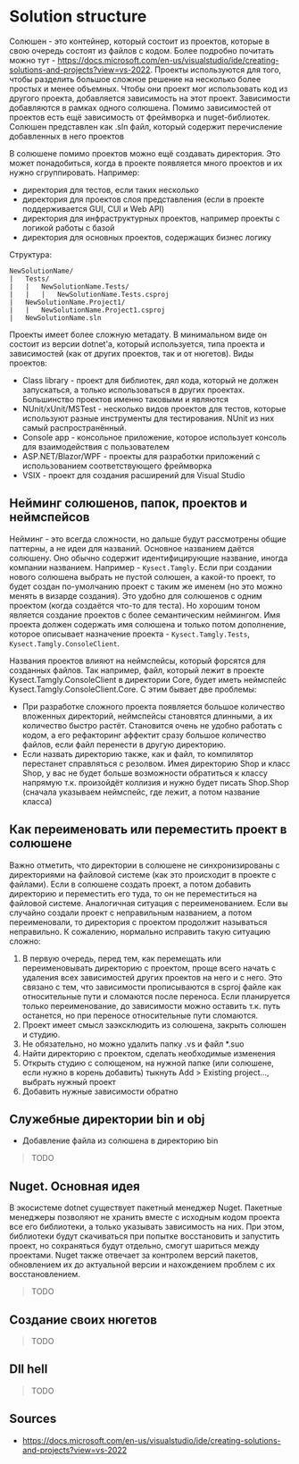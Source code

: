 # Solution structure

Солюшен - это контейнер, который состоит из проектов, которые в свою очередь состоят из файлов с кодом. Более подробно почитать можно тут - <https://docs.microsoft.com/en-us/visualstudio/ide/creating-solutions-and-projects?view=vs-2022>. Проекты используются для того, чтобы разделить большое сложное решение на несколько более простых и менее объемных. Чтобы они проект мог использовать код из другого проекта, добавляется зависимость на этот проект. Зависимости добавляются в рамках одного солюшена. Помимо зависимостей от проектов есть ещё зависимость от фреймворка и nuget-библиотек. Солюшен представлен как .sln файл, который содержит перечисление добавленных в него проектов

В солюшене помимо проектов можно ещё создавать директория. Это может понадобиться, когда в проекте появляется много проектов и их нужно сгруппировать. Например:

- директория для тестов, если таких несколько
- директория для проектов слоя представления (если в проекте поддерживается GUI, CUI и Web API)
- директория для инфраструктурных проектов, например проекты с логикой работы с базой
- директория для основных проектов, содержащих бизнес логику

Структура:

```text
NewSolutionName/
|   Tests/
|   |   NewSolutionName.Tests/
|   |   |   NewSolutionName.Tests.csproj
|   NewSolutionName.Project1/
|   |   NewSolutionName.Project1.csproj
|   NewSolutionName.sln
```

Проекты имеет более сложную метадату. В минимальном виде он состоит из версии dotnet'а, который используется, типа проекта и зависимостей (как от других проектов, так и от нюгетов). Виды проектов:

- Class library - проект для библиотек, дял кода, который не должен запускаться, а только использоваться в других проектах. Большинство проектов именно таковыми и являются
- NUnit/xUnit/MSTest - несколько видов проектов для тестов, которые используют разные инструменты для тестирования. NUnit из них самый распространённый.
- Console app - консольное приложение, которое использует консоль для взаимодействия с пользователем
- ASP.NET/Blazor/WPF - проекты для разработки приложений с использованием соответствующего фреймворка
- VSIX - проект для создания расширений для Visual Studio

## Нейминг солюшенов, папок, проектов и неймспейсов

Нейминг - это всегда сложности, но дальше будут рассмотрены общие паттерны, а не идеи для названий. Основное названием даётся солюшену. Оно обычно содержит идентифицирующие название, иногда компании названием. Например - `Kysect.Tamgly`. Если при создании нового солюшена выбрать не пустой солюшен, а какой-то проект, то будет создан по-умолчанию проект с таким же именем (но это можно менять в визарде создания). Это удобно для солюшенов с одним проектом (когда создаётся что-то для теста). Но хорошим тоном является создание проектов с более семантическим неймингом. Имя проекта должен содержать имя солюшена и только потом дополнение, которое описывает назначение проекта - `Kysect.Tamgly.Tests`, `Kysect.Tamgly.ConsoleClient`.

Названия проектов влияют на неймспейсы, который форсятся для созданных файлов. Так например, файл, который лежит в проекте Kysect.Tamgly.ConsoleClient в директории Core, будет иметь неймспейс Kysect.Tamgly.ConsoleClient.Core. С этим бывает две проблемы:

- При разработке сложного проекта появляется большое количество вложенных директорий, неймспейсы становятся длинными, а их количество быстро растёт. Становится очень не удобно работать с кодом, а его рефакторинг аффектит сразу большое количество файлов, если файл перенести в другую директорию.
- Если назвать директорию также, как и файл, то компилятор перестанет справляться с резолвом. Имея директорию Shop и класс Shop, у вас не будет больше возможности обратиться к классу напрямую т.к. произойдёт коллизия и нужно будет писать Shop.Shop (сначала указываем неймспейс, где лежит, а потом название класса)

## Как переименовать или переместить проект в солюшене

Важно отметить, что директории в солюшене не синхронизированы с директориями на файловой системе (как это происходит в проекте с файлами). Если в солюшене создать проект, а потом добавить директорию и переместить его туда, то он не переместиться на файловой системе. Аналогичная ситуация с переименованием. Если вы случайно создали проект с неправильным названием, а потом переименовали, то директория с проектом продолжит называться неправильно. К сожалению, нормально исправить такую ситуацию сложно:

1. В первую очередь, перед тем, как перемещать или переименовывать директорию с проектом, проще всего начать с удаления всех зависимостей других проектов на него и с него. Это связано с тем, что зависимости прописываются в csproj файле как относительные пути и сломаются после переноса. Если планируется только переименование, до зависимости можно оставить т.к. путь останется, но при переносе относительные пути сломаются.
2. Проект имеет смысл заэксклюдить из солюшена, закрыть солюшен и студию.
3. Не обязательно, но можно удалить папку .vs и файл *.suo
4. Найти директорию с проектом, сделать необходимые изменения
5. Открыть студию с солющеном, на нужной папке (или солюшене, если нужно в корень добавить) тыкнуть Add > Existing project..., выбрать нужный проект
6. Добавить нужные зависимости обратно

## Служебные директории bin и obj

- Добавление файла из солюшена в директорию bin

> TODO

## Nuget. Основная идея

В экосистеме dotnet существует пакетный менеджер Nuget. Пакетные менеджеры позволяют не хранить вместе с исходным кодом проекта все его библиотеки, а только указывать зависимость на них. При этом, библиотеки будут скачиваться при попытке восстановить и запустить проект, но сохраняться будут отдельно, смогут шариться между проектами. Nuget также отвечает за контролем версий пакетов, обновлением их до актуальной версии и нахождением проблем с их восстановлением.

> TODO

## Создание своих нюгетов

> TODO

## Dll hell

> TODO

## Sources

- <https://docs.microsoft.com/en-us/visualstudio/ide/creating-solutions-and-projects?view=vs-2022>